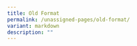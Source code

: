 ```yaml
---
title: Old Format
permalink: /unassigned-pages/old-format/
variant: markdown
description: ""
---
```

